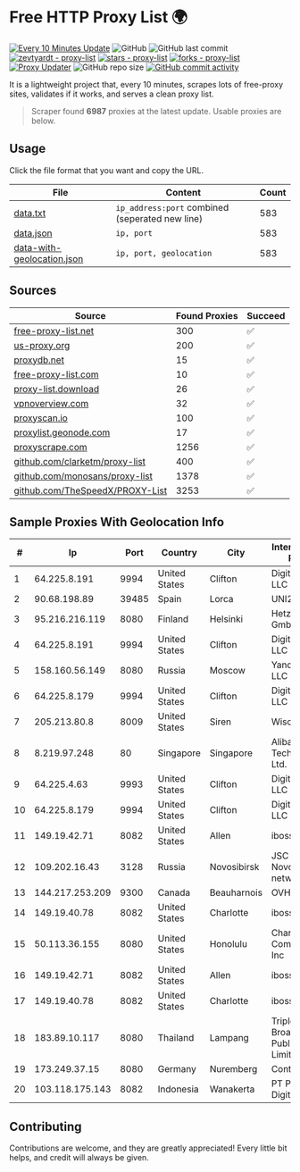 
# Free HTTP Proxy List 🌍

[![Every 10 Minutes Update](https://github.com/mertguvencli/http-proxy-list/actions/workflows/main.yml/badge.svg?branch=main)](https://github.com/mertguvencli/http-proxy-list/actions/workflows/main.yml)
![GitHub](https://img.shields.io/github/license/mertguvencli/http-proxy-list)
![GitHub last commit](https://img.shields.io/github/last-commit/mertguvencli/http-proxy-list)
[![zevtyardt - proxy-list](https://img.shields.io/static/v1?label=zevtyardt&message=proxy-list&color=blue&logo=github)](https://github.com/zevtyardt/proxy-list "Go to GitHub repo")
[![stars - proxy-list](https://img.shields.io/github/stars/zevtyardt/proxy-list?style=social)](https://github.com/zevtyardt/proxy-list)
[![forks - proxy-list](https://img.shields.io/github/forks/zevtyardt/proxy-list?style=social)](https://github.com/zevtyardt/proxy-list)
[![Proxy Updater](https://github.com/zevtyardt/proxy-list/workflows/Proxy%20Updater/badge.svg)](https://github.com/zevtyardt/proxy-list/actions?query=workflow:"Proxy+Updater")
![GitHub repo size](https://img.shields.io/github/repo-size/zevtyardt/proxy-list)
[![GitHub commit activity](https://img.shields.io/github/commit-activity/m/zevtyardt/proxy-list?logo=commits)](https://github.com/zevtyardt/proxy-list/commits/main)

It is a lightweight project that, every 10 minutes, scrapes lots of free-proxy sites, validates if it works, and serves a clean proxy list.

> Scraper found **6987** proxies at the latest update. Usable proxies are below.

## Usage

Click the file format that you want and copy the URL.

|File|Content|Count|
|----|-------|-----|
|[data.txt](https://raw.githubusercontent.com/mertguvencli/http-proxy-list/main/proxy-list/data.txt)|`ip_address:port` combined (seperated new line)|583|
|[data.json](https://raw.githubusercontent.com/mertguvencli/http-proxy-list/main/proxy-list/data.json)|`ip, port`|583|
|[data-with-geolocation.json](https://raw.githubusercontent.com/mertguvencli/http-proxy-list/main/proxy-list/data-with-geolocation.json)|`ip, port, geolocation`|583|

## Sources

|Source|Found Proxies|Succeed|
|------|-------------|-------|
|[free-proxy-list.net](https://free-proxy-list.net)|300|✅|
|[us-proxy.org](https://www.us-proxy.org)|200|✅|
|[proxydb.net](http://proxydb.net)|15|✅|
|[free-proxy-list.com](https://free-proxy-list.com/?page=&port=&type%5B%5D=http&type%5B%5D=https&up_time=0&search=Search)|10|✅|
|[proxy-list.download](https://www.proxy-list.download/HTTP)|26|✅|
|[vpnoverview.com](https://vpnoverview.com/privacy/anonymous-browsing/free-proxy-servers)|32|✅|
|[proxyscan.io](https://www.proxyscan.io)|100|✅|
|[proxylist.geonode.com](https://proxylist.geonode.com/api/proxy-list?limit=300&page=1&sort_by=lastChecked&sort_type=desc&protocols=http,https)|17|✅|
|[proxyscrape.com](https://api.proxyscrape.com/v2/?request=displayproxies&protocol=http&timeout=10000&country=all&ssl=all&anonymity=all)|1256|✅|
|[github.com/clarketm/proxy-list](https://raw.githubusercontent.com/clarketm/proxy-list/master/proxy-list-raw.txt)|400|✅|
|[github.com/monosans/proxy-list](https://raw.githubusercontent.com/monosans/proxy-list/main/proxies/http.txt)|1378|✅|
|[github.com/TheSpeedX/PROXY-List](https://raw.githubusercontent.com/TheSpeedX/PROXY-List/master/http.txt)|3253|✅|


## Sample Proxies With Geolocation Info

|#|Ip|Port|Country|City|Internet Service Provider|
|-|--|----|-------|----|-------------------------|
|1|64.225.8.191|9994|United States|Clifton|DigitalOcean, LLC|
|2|90.68.198.89|39485|Spain|Lorca|UNI2|
|3|95.216.216.119|8080|Finland|Helsinki|Hetzner Online GmbH|
|4|64.225.8.191|9994|United States|Clifton|DigitalOcean, LLC|
|5|158.160.56.149|8080|Russia|Moscow|Yandex.Cloud LLC|
|6|64.225.8.179|9994|United States|Clifton|DigitalOcean, LLC|
|7|205.213.80.8|8009|United States|Siren|WiscNet|
|8|8.219.97.248|80|Singapore|Singapore|Alibaba (US) Technology Co., Ltd.|
|9|64.225.4.63|9993|United States|Clifton|DigitalOcean, LLC|
|10|64.225.8.179|9994|United States|Clifton|DigitalOcean, LLC|
|11|149.19.42.71|8082|United States|Allen|iboss, inc|
|12|109.202.16.43|3128|Russia|Novosibirsk|JSC Avantel. Novosibirsk network|
|13|144.217.253.209|9300|Canada|Beauharnois|OVH SAS|
|14|149.19.40.78|8082|United States|Charlotte|iboss, inc|
|15|50.113.36.155|8080|United States|Honolulu|Charter Communications Inc|
|16|149.19.42.71|8082|United States|Allen|iboss, inc|
|17|149.19.40.78|8082|United States|Charlotte|iboss, inc|
|18|183.89.10.117|8080|Thailand|Lampang|Triple T Broadband Public Company Limited|
|19|173.249.37.15|8080|Germany|Nuremberg|Contabo GmbH|
|20|103.118.175.143|8082|Indonesia|Wanakerta|PT Pedjoeang Digital Networks|



## Contributing

Contributions are welcome, and they are greatly appreciated! Every
little bit helps, and credit will always be given.

